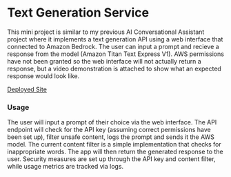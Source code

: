# Text Generation Service
This mini project is similar to my previous AI Conversational Assistant project where it implements a text generation API using a web interface that connected to Amazon Bedrock. The user can input a prompt and recieve a response from the model (Amazon Titan Text Express V1). AWS permissions have not been granted so the web interface will not actually return a response, but a video demonstration is attached to show what an expected response would look like. 

[Deployed Site](https://wmg2wtcfh4.us-east-1.awsapprunner.com/)

### Usage
The user will input a prompt of their choice via the web interface. The API endpoint will check for the API key (assuming correct permissions have been set up), filter unsafe content, logs the prompt and sends it the AWS model. The current content filter is a simple implementation that checks for inappropriate words. The app will then return the generated response to the user. Security measures are set up through the API key and content filter, while usage metrics are tracked via logs. 

